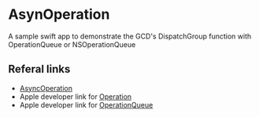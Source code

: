 # AsynOperation
A sample swift app to demonstrate the GCD's DispatchGroup function with OperationQueue or NSOperationQueue

## Referal links
* [AsyncOperation](https://gist.github.com/Sorix/57bc3295dc001434fe08acbb053ed2bc)
* Apple developer link for [Operation](https://developer.apple.com/documentation/foundation/operation)
* Apple developer link for [OperationQueue](https://developer.apple.com/documentation/foundation/operationqueue)
